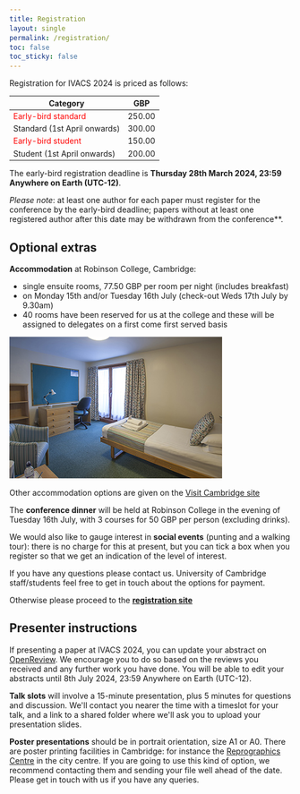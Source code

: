 ```yaml
---
title: Registration
layout: single
permalink: /registration/
toc: false
toc_sticky: false
---
```


Registration for IVACS 2024 is priced as follows:

| Category | GBP |
| --- | --- |
| <span style="color:red">Early-bird standard</span> | 250.00 |
| Standard (1st April onwards) | 300.00 |
| <span style="color:red">Early-bird student</span> | 150.00 |
| Student (1st April onwards) | 200.00 |

The early-bird registration deadline is **Thursday 28th March 2024, 23:59 Anywhere on Earth (UTC-12)**.

_Please note_: at least one author for each paper must register for the conference by the early-bird deadline; papers without at least one registered author after this date may be withdrawn from the conference**.

## Optional extras

**Accommodation** at Robinson College, Cambridge:

* single ensuite rooms, 77.50 GBP per room per night (includes breakfast)
* on Monday 15th and/or Tuesday 16th July (check-out Weds 17th July by 9.30am)
* 40 rooms have been reserved for us at the college and these will be assigned to delegates on a first come first served basis

![Example room at Robinson College](/assets/images/robinson_b-and-b.jpeg)

Other accommodation options are given on the [Visit Cambridge site](https://www.visitcambridge.org/place-categories/accommodation/)

The **conference dinner** will be held at Robinson College in the evening of Tuesday 16th July, with 3 courses for 50 GBP per person (excluding drinks).

We would also like to gauge interest in **social events** (punting and a walking tour): there is no charge for this at present, but you can tick a box when you register so that we get an indication of the level of interest.

If you have any questions please contact us. University of Cambridge staff/students feel free to get in touch about the options for payment.

Otherwise please proceed to the [**registration site**](https://onlinesales.admin.cam.ac.uk/conferences-and-events/computer-science-and-technology/intervarietal-applied-corpus-studies-ivacs/the-11th-intervarietal-applied-corpus-studies-ivacs-biennial-conference-july-2024)


## Presenter instructions

If presenting a paper at IVACS 2024, you can update your abstract on [OpenReview](https://openreview.net/group?id=IVACS/2024/Conference/Authors).
We encourage you to do so based on the reviews you received and any further work you have done.
You will be able to edit your abstracts until 8th July 2024, 23:59 Anywhere on Earth (UTC-12).

**Talk slots** will involve a 15-minute presentation, plus 5 minutes for questions and discussion.
We'll contact you nearer the time with a timeslot for your talk, and a link to a shared folder where we'll ask you to upload your presentation slides.

**Poster presentations** should be in portrait orientation, size A1 or A0. 
There are poster printing facilities in Cambridge: for instance the [Reprographics Centre](https://www.em.admin.cam.ac.uk/what-we-do/estate-operations/facilities-services/reprographics/about-us) in the city centre. If you are going to use this kind of option, we recommend contacting them and sending your file well ahead of the date. Please get in touch with us if you have any queries.
